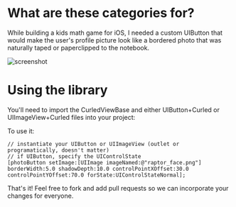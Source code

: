 # What are these categories for?

While building a kids math game for iOS, I needed a custom UIButton that would make the user's profile picture look like a bordered photo that was naturally taped or paperclipped to the notebook. 

![screenshot](https://github.com/remotevision/CurledViews/blob/master/screenshot.png?raw=true)


# Using the library

You'll need to import the CurledViewBase and either UIButton+Curled or UIImageView+Curled files into your project:

To use it: 

	// instantiate your UIButton or UIImageView (outlet or programatically, doesn't matter)
	// if UIButton, specify the UIControlState
	[photoButton setImage:[UIImage imageNamed:@"raptor_face.png"] borderWidth:5.0 shadowDepth:10.0 controlPointXOffset:30.0 controlPointYOffset:70.0 forState:UIControlStateNormal];
	
	
That's it! Feel free to fork and add pull requests so we can incorporate your changes for everyone.